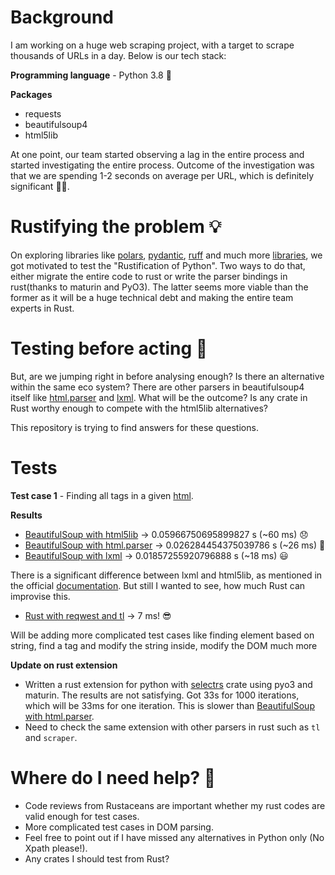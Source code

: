 # Background

I am working on a huge web scraping project, with a target to scrape thousands of URLs in a day. Below is our tech stack:

**Programming language** - Python 3.8 🐍

**Packages** 
- requests
- beautifulsoup4
- html5lib

At one point, our team started observing a lag in the entire process and started investigating the entire process. Outcome of the investigation was that we are spending 1-2 seconds on average per URL, which is definitely significant 😮‍💨.

# Rustifying the problem 💡

On exploring libraries like  [polars](https://github.com/pola-rs/polars), [pydantic](https://github.com/pydantic/pydantic-core), [ruff](https://github.com/astral-sh/ruff) and much more [libraries](https://github.com/PyO3/pyo3#examples), we got motivated to test the "Rustification of Python". Two ways to do that, either migrate the entire code to rust or write the parser bindings in rust(thanks to maturin and PyO3). The latter seems more viable than the former as it will be a huge technical debt and making the entire team experts in Rust.

# Testing before acting 🤔

But, are we jumping right in before analysing enough? Is there an alternative within the same eco system? There are other parsers in beautifulsoup4 itself like [html.parser](https://docs.python.org/3/library/html.parser.html) and [lxml](https://pypi.org/project/lxml/). What will be the outcome? Is any crate in Rust worthy enough to compete with the html5lib alternatives? 

This repository is trying to find answers for these questions. 

# Tests

**Test case 1** - Finding all <a> tags in a given [html](https://en.wikipedia.org/wiki/Lists_of_books). 

**Results**
- [BeautifulSoup with html5lib](https://github.com/FluffyDietEngine/blue-beetle/blob/main/python-bs4/bs4_html5lib.py) -> 0.05966750695899827 s (~60 ms) 😞
- [BeautifulSoup with html.parser](https://github.com/FluffyDietEngine/blue-beetle/blob/main/python-bs4/bs4_default.py) -> 0.026284454375039786 s (~26 ms) 🙂
- [BeautifulSoup with lxml](https://github.com/FluffyDietEngine/blue-beetle/blob/main/python-bs4/bs4_lxml.py) -> 0.01857255920796888 s (~18 ms) 😃

There is a significant difference between lxml and html5lib, as mentioned in the official [documentation](https://www.crummy.com/software/BeautifulSoup/bs4/doc/#installing-a-parser). But still I wanted to see, how much Rust can improvise this. 
- [Rust with reqwest and tl](https://github.com/FluffyDietEngine/blue-beetle/blob/main/rust-tl/src/main.rs) -> 7 ms! 😎

Will be adding more complicated test cases like finding element based on string, find a tag and modify the string inside, modify the DOM much more

**Update on rust extension**

- Written a rust extension for python with [selectrs](https://github.com/utkarshkukreti/select.rs) crate using pyo3 and maturin. 
The results are not satisfying. Got 33s for 1000 iterations, which will be 33ms for one iteration. This is slower than [BeautifulSoup with html.parser](https://github.com/FluffyDietEngine/blue-beetle/blob/main/python-bs4/bs4_default.py). 
- Need to check the same extension with other parsers in rust such as `tl` and  `scraper`. 


# Where do I need help? 🤞
- Code reviews from Rustaceans are important whether my rust codes are valid enough for test cases.
- More complicated test cases in DOM parsing.
- Feel free to point out if I have missed any alternatives in Python only (No Xpath please!).
- Any crates I should test from Rust?
